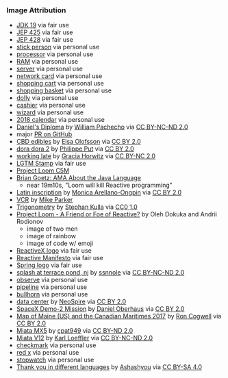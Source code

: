 ### Image Attribution

* [JDK 19](https://openjdk.java.net/projects/jdk/19/) via fair use 
* [JEP 425](https://openjdk.java.net/jeps/425) via fair use
* [JEP 428](https://openjdk.java.net/jeps/428) via fair use
* [stick person](http://clipart-library.com/clip-art/stick-person-transparent-background-21.htm) via personal use
* [processor](http://clipart-library.com/clipart/processor-cliparts_5.htm) via personal use
* [RAM](http://clipart-library.com/clipart/1779303.htm) via personal use
* [server](http://clipart-library.com/clipart/n1095017.htm) via personal use
* [network card](http://clipart-library.com/clipart/1864269.htm) via personal use
* [shopping cart](http://clipart-library.com/clipart/n730768.htm) via personal use
* [shopping basket](http://clipart-library.com/clipart/shopping-basket-cliparts_1.htm) via personal use
* [dolly](http://clipart-library.com/clipart/LTd5q64Rc.htm) via personal use
* [cashier](http://clipart-library.com/clipart/1834038.htm) via personal use  
* [wizard](http://clipart-library.com/clipart/474861.htm) via personal use
* [2018 calendar](https://pixabay.com/illustrations/calendar-2018-agenda-annual-planner-3070533/) via personal use
* [Daniel's Diploma](https://www.flickr.com/photos/william_pacheco/531614052) by [William Pachecho](https://www.flickr.com/photos/william_pacheco/) via [CC BY-NC-ND 2.0](https://creativecommons.org/licenses/by-nc-nd/2.0/) 
* major [PR on GitHub](https://github.com/openjdk/jdk/pull/8166/files)
* [CBD edibles](https://www.flickr.com/photos/elsaolofsson/51385864964) by [Elsa Olofsson](https://www.flickr.com/photos/elsaolofsson/) via [CC BY 2.0](https://creativecommons.org/licenses/by/2.0/)
* [dora dora 2](https://flickr.com/photos/ineedair/6023268510) by [Philippe Put](https://flickr.com/photos/ineedair/) via [CC BY 2.0](https://creativecommons.org/licenses/by/2.0/)
* [working late](https://www.flickr.com/photos/grazia-horwitz/50957284276) by [Gracia Horwitz](https://www.flickr.com/photos/grazia-horwitz/) via [CC BY-NC 2.0](https://creativecommons.org/licenses/by-nc/2.0/)
* [LGTM Stamp](https://knowyourmeme.com/photos/1287614-lgtm) via fair use
* [Project Loom C5M](https://github.com/ebarlas/project-loom-c5m)
* [Brian Goetz: AMA About the Java Language](https://www.youtube.com/watch?v=9si7gK94gLo)
    - near 19m10s, "Loom will kill Reactive programming"
* [Latin inscription](https://www.flickr.com/photos/maong/104829929) by [Monica Arellano-Ongpin](https://www.flickr.com/photos/maong/) via [CC BY 2.0](https://creativecommons.org/licenses/by/2.0/)
* [VCR](https://www.flickr.com/photos/parkermj/49736510) by [Mike Parker](https://www.flickr.com/photos/parkermj/) 
* [Trigonometry](https://en.wikipedia.org/wiki/Trigonometry#/media/File:Sinus_und_Kosinus_am_Einheitskreis_1.svg) by [Stephan Kulla](http://kulla.me/en/) via [CC0 1.0](https://creativecommons.org/publicdomain/zero/1.0/deed.en)
* [Project Loom - A Friend or Foe of Reactive?](https://www.youtube.com/watch?v=YwG04UZP2a0) by Oleh Dokuka and Andrii Rodionov
    - image of two men
    - image of rainbow
    - image of code w/ emoji 
* [ReactiveX logo](https://reactivex.io/) via fair use
* [Reactive Manifesto](https://www.reactivemanifesto.org/) via fair use
* [Spring logo](https://docs.spring.io/spring-framework/docs/current/reference/html/web-reactive.html) via fair use 
* [splash at terrace pond, nj](https://www.flickr.com/photos/94915717@N00/47013595) by [ssnnole](https://www.flickr.com/photos/94915717@N00/) via [CC BY-NC-ND 2.0](https://creativecommons.org/licenses/by-nc-nd/2.0/)
* [observe](http://clipart-library.com/clipart/194496.htm) via personal use
* [pipeline](http://clipart-library.com/clipart/n1319118.htm) via personal use
* [bullhorn](http://clipart-library.com/clipart/1348674.htm) via personal use
* [data center](https://www.flickr.com/photos/neospire/3595638492) by [NeoSpire](https://www.flickr.com/photos/neospire/) via [CC BY 2.0](https://creativecommons.org/licenses/by/2.0/)
* [SpaceX Demo-2 Mission](https://www.flickr.com/photos/163370954@N08/49954317842) by [Daniel Oberhaus](https://www.flickr.com/photos/163370954@N08/) via [CC BY 2.0](https://creativecommons.org/licenses/by/2.0/)
* [Map of Maine (US) and the Canadian Maritimes 2017](https://www.flickr.com/photos/22711505@N05/38068706042) by [Ron Cogwell](https://www.flickr.com/photos/22711505@N05/) via [CC BY 2.0](https://creativecommons.org/licenses/by/2.0/)
* [Miata MX5](https://www.flickr.com/photos/60456850@N03/5892103690) by [cpat949](https://www.flickr.com/photos/60456850@N03/) via [CC BY-ND 2.0](https://creativecommons.org/licenses/by-nd/2.0/)
* [Miata V12](https://www.flickr.com/photos/mad-czech/4349324594) by [Karl Loeffler](https://www.flickr.com/photos/mad-czech/) via [CC BY-NC-ND 2.0](https://creativecommons.org/licenses/by-nc-nd/2.0/)
* [checkmark](http://clipart-library.com/clip-art/green-check-mark-icon-transparent-background-11.htm) via personal use
* [red x](http://clipart-library.com/clip-art/x-mark-transparent-background-15.htm) via personal use
* [stopwatch](http://clipart-library.com/clipart/1505841.htm) via personal use
* [Thank you in different languages](https://commons.wikimedia.org/wiki/File:Thank-you-word-cloud.jpg) by [Ashashyou](https://commons.wikimedia.org/wiki/User:Ashashyou) via [CC BY-SA 4.0](https://creativecommons.org/licenses/by-sa/4.0/deed.en)
